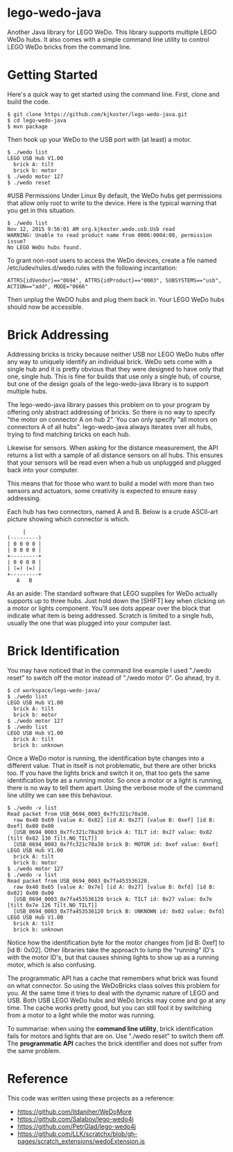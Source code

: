# lego-wedo-java
Another Java library for LEGO WeDo. This library supports multiple LEGO WeDo hubs. It also comes with a simple command line utility to control LEGO WeDo bricks from the command line.

# Getting Started
Here's a quick way to get started using the command line. First, clone and build the code.

```
$ git clone https://github.com/kjkoster/lego-wedo-java.git
$ cd lego-wedo-java
$ mvn package
```

Then hook up your WeDo to the USB port with (at least) a motor.

```
$ ./wedo list
LEGO USB Hub V1.00
  brick A: tilt
  brick b: motor
$ ./wedo motor 127
$ ./wedo reset
```

#USB Permissions Under Linux
By default, the WeDo hubs get permissions that allow only root to write to the device. Here is the typical warning that you get in this situation.

```
$ ./wedo list
Nov 12, 2015 9:56:01 AM org.kjkoster.wedo.usb.Usb read
WARNING: Unable to read product name from 0006:0004:00, permission issue?
No LEGO WeDo hubs found.
```

To grant non-root users to access the WeDo devices, create a file named /etc/udev/rules.d/wedo.rules with the following incantation:

```
ATTRS{idVendor}=="0694", ATTRS{idProduct}=="0003", SUBSYSTEMS=="usb", ACTION=="add", MODE="0666"
```
 
Then unplug the WeDO hubs and plug them back in. Your LEGO WeDo hubs should now be accessible.
# Brick Addressing
Addressing bricks is tricky because neither USB nor LEGO WeDo hubs offer any way to uniquely identify an individual brick. WeDo sets come with a single hub and it is pretty obvious that they were designed to have only that one, single hub. This is fine for builds that use only a single hub, of course, but one of the design goals of the lego-wedo-java library is to support multiple hubs.

The lego-wedo-java library passes this problem on to your program by offering only abstract addressing of bricks. So there is no way to specify "the motor on connector A on hub 2". You can only specify "all motors on connectors A of all hubs". lego-wedo-java always iterates over all hubs, trying to find matching bricks on each hub.

Likewise for sensors. When asking for the distance measurement, the API returns a list with a sample of all distance sensors on all hubs. This ensures that your sensors will be read even when a hub us unplugged and plugged back into your computer.

This means that for those who want to build a model with more than two sensors and actuators, some creativity is expected to ensure easy addressing.

Each hub has two connectors, named A and B. Below is a crude ASCII-art picture showing which connector is which.

```
     |
(---------)
| 0 0 0 0 |
| 0 0 0 0 |
+---------+
| 0 0 0 0 |
| (=) (=) |
+---------+
   A   B
```

As an aside: The standard software that LEGO supplies for WeDo actually supports up to three hubs. Just hold down the [SHIFT] key when clicking on a motor or lights component. You'll see dots appear over the block that indicate what item is being addressed. Scratch is limited to a single hub, usually the one that was plugged into your computer last.

# Brick Identification
You may have noticed that in the command line example I used "./wedo reset" to switch off the motor instead of "./wedo motor 0". Go ahead, try it.

```
$ cd workspace/lego-wedo-java/
$ ./wedo list
LEGO USB Hub V1.00
  brick A: tilt
  brick b: motor
$ ./wedo motor 127
$ ./wedo list
LEGO USB Hub V1.00
  brick A: tilt
  brick b: unknown
```

Once a WeDo motor is running, the identification byte changes into a different value. That in itself is not problematic, but there are other bricks too. If you have the lights brick and switch it on, that too gets the same identification byte as a running motor. So once a motor or a light is running, there is no way to tell them apart. Using the verbose mode of the command line utility we can see this behaviour.

```
$ ./wedo -v list
Read packet from USB_0694_0003_0x7fc321c70a30.
  raw 0x40 0x69 [value A: 0x82] [id A: 0x27] [value B: 0xef] [id B: 0xef] 0x00 0x00
  [USB_0694_0003_0x7fc321c70a30 brick A: TILT id: 0x27 value: 0x82 [tilt 0x82 130 Tilt.NO_TILT]]
  [USB_0694_0003_0x7fc321c70a30 brick B: MOTOR id: 0xef value: 0xef]
LEGO USB Hub V1.00
  brick A: tilt
  brick b: motor
$ ./wedo motor 127
$ ./wedo -v list
Read packet from USB_0694_0003_0x7fa453536120.
  raw 0x40 0x65 [value A: 0x7e] [id A: 0x27] [value B: 0xfd] [id B: 0x02] 0x00 0x00
  [USB_0694_0003_0x7fa453536120 brick A: TILT id: 0x27 value: 0x7e [tilt 0x7e 126 Tilt.NO_TILT]]
  [USB_0694_0003_0x7fa453536120 brick B: UNKNOWN id: 0x02 value: 0xfd]
LEGO USB Hub V1.00
  brick A: tilt
  brick b: unknown
```

Notice how the identification byte for the motor changes from [id B: 0xef] to [id B: 0x02]. Other libraries take the approach to lump the "running" ID's with the motor ID's, but that causes shining lights to show up as a running motor, which is also confusing.

The programmatic API has a cache that remembers what brick was found on what connector. So using the WeDoBricks class solves this problem for you. At the same time it tries to deal with the dynamic nature of LEGO and USB. Both USB LEGO WeDo hubs and WeDo bricks may come and go at any time. The cache works pretty good, but you can still fool it by switching from a motor to a light while the motor was running.

To summarise: when using the **command line utility**, brick identification fails for motors and lights that are on. Use "./wedo reset" to switch them off. The **programmatic API** caches the brick identifier and does not suffer from the same problem.

# Reference
This code was written using these projects as a reference:
- https://github.com/itdaniher/WeDoMore
- https://github.com/Salaboy/lego-wedo4j
- https://github.com/PetrGlad/lego-wedo4j
- https://github.com/LLK/scratchx/blob/gh-pages/scratch_extensions/wedoExtension.js

